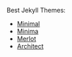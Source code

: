 Best Jekyll Themes:
- [Minimal](https://pages-themes.github.io/minimal/)
- [Minima](https://jekyll.github.io/minima/)
- [Merlot](https://pages-themes.github.io/merlot/)
- [Architect](https://pages-themes.github.io/architect/)


